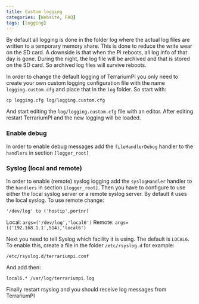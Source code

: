 ```yaml
---
title: Custom logging
categories: [Website, FAQ]
tags: [logging]
---
```


By default all logging is done in the folder log where the actual log files are written to a temporary memory share. This is done to reduce the write wear on the SD card. A downside is that when the Pi reboots, all log info of that day is gone. During the night, the log file will be archived and that is stored on the SD card. So archived log files will survive reboots.

In order to change the default logging of TerrariumPI you only need to create your own custom logging configuration file with the name `logging.custom.cfg` and place that in the `log` folder. So start with:

`cp logging.cfg log/logging.custom.cfg`

And start editing the `log/logging.custom.cfg` file with an editor. After editing restart TerrariumPI and the new logging will be loaded.

### Enable debug

In order to enable debug messages add the `fileHandlerDebug` handler to the `handlers` in section `[logger_root]`

### Syslog (local and remote)

In order to enable (remote) syslog logging add the `syslogHandler` handler to the `handlers` in section `[logger_root]`. Then you have to configure to use either the local syslog server or a remote syslog server. By default it uses the local syslog. To use remote change:

`'/dev/log' to ('hostip',portnr)`

Local: `args=('/dev/log','local6')`
Remote: `args=(('192.168.1.1',514),'local6')`

Next you need to tell Syslog which facility it is using. The default is `LOCAL6`. To enable this, create a file in the folder `/etc/rsyslog.d` for example:

`/etc/rsyslog.d/terrariumpi.conf`

And add then:

`local6.* /var/log/terrariumpi.log`

Finally restart rsyslog and you should receive log messages from TerrariumPI
